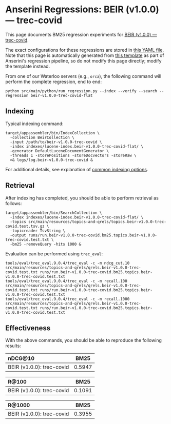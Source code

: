 # Anserini Regressions: BEIR (v1.0.0) &mdash; trec-covid

This page documents BM25 regression experiments for [BEIR (v1.0.0) &mdash; trec-covid](http://beir.ai/).

The exact configurations for these regressions are stored in [this YAML file](../src/main/resources/regression/beir-v1.0.0-trec-covid-flat.yaml).
Note that this page is automatically generated from [this template](../src/main/resources/docgen/templates/beir-v1.0.0-trec-covid-flat.template) as part of Anserini's regression pipeline, so do not modify this page directly; modify the template instead.

From one of our Waterloo servers (e.g., `orca`), the following command will perform the complete regression, end to end:

```
python src/main/python/run_regression.py --index --verify --search --regression beir-v1.0.0-trec-covid-flat
```

## Indexing

Typical indexing command:

```
target/appassembler/bin/IndexCollection \
  -collection BeirCollection \
  -input /path/to/beir-v1.0.0-trec-covid \
  -index indexes/lucene-index.beir-v1.0.0-trec-covid-flat/ \
  -generator DefaultLuceneDocumentGenerator \
  -threads 1 -storePositions -storeDocvectors -storeRaw \
  >& logs/log.beir-v1.0.0-trec-covid &
```

For additional details, see explanation of [common indexing options](common-indexing-options.md).

## Retrieval

After indexing has completed, you should be able to perform retrieval as follows:

```
target/appassembler/bin/SearchCollection \
  -index indexes/lucene-index.beir-v1.0.0-trec-covid-flat/ \
  -topics src/main/resources/topics-and-qrels/topics.beir-v1.0.0-trec-covid.test.tsv.gz \
  -topicreader TsvString \
  -output runs/run.beir-v1.0.0-trec-covid.bm25.topics.beir-v1.0.0-trec-covid.test.txt \
  -bm25 -removeQuery -hits 1000 &
```

Evaluation can be performed using `trec_eval`:

```
tools/eval/trec_eval.9.0.4/trec_eval -c -m ndcg_cut.10 src/main/resources/topics-and-qrels/qrels.beir-v1.0.0-trec-covid.test.txt runs/run.beir-v1.0.0-trec-covid.bm25.topics.beir-v1.0.0-trec-covid.test.txt
tools/eval/trec_eval.9.0.4/trec_eval -c -m recall.100 src/main/resources/topics-and-qrels/qrels.beir-v1.0.0-trec-covid.test.txt runs/run.beir-v1.0.0-trec-covid.bm25.topics.beir-v1.0.0-trec-covid.test.txt
tools/eval/trec_eval.9.0.4/trec_eval -c -m recall.1000 src/main/resources/topics-and-qrels/qrels.beir-v1.0.0-trec-covid.test.txt runs/run.beir-v1.0.0-trec-covid.bm25.topics.beir-v1.0.0-trec-covid.test.txt
```

## Effectiveness

With the above commands, you should be able to reproduce the following results:

| nDCG@10                                                                                                      | BM25      |
|:-------------------------------------------------------------------------------------------------------------|-----------|
| BEIR (v1.0.0): trec-covid                                                                                    | 0.5947    |


| R@100                                                                                                        | BM25      |
|:-------------------------------------------------------------------------------------------------------------|-----------|
| BEIR (v1.0.0): trec-covid                                                                                    | 0.1091    |


| R@1000                                                                                                       | BM25      |
|:-------------------------------------------------------------------------------------------------------------|-----------|
| BEIR (v1.0.0): trec-covid                                                                                    | 0.3955    |
